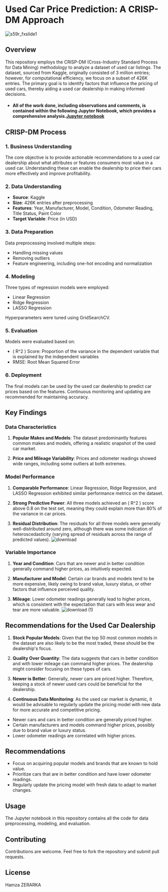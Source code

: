 

# Used Car Price Prediction: A CRISP-DM Approach
![s59r_fxslide1](https://github.com/ZERARKAH/Used-Car-Price-Prediction/assets/130615319/a68d3a72-3fe8-46d2-99c5-21d1f65d4714)
## Overview

This repository employs the CRISP-DM (Cross-Industry Standard Process for Data Mining) methodology to analyze a dataset of used car listings. The dataset, sourced from Kaggle, originally consisted of 3 million entries; however, for computational efficiency, we focus on a subset of 426K entries. The primary goal is to identify factors that influence the pricing of used cars, thereby aiding a used car dealership in making informed decisions.
- #### All of the work done, including observations and comments, is contained within the following Jupyter Notebook, which provides a comprehensive analysis.[Jupyter notebook](https://github.com/ZERARKAH/Used-Car-Price-Prediction/blob/main/Final.ipynb)
## CRISP-DM Process

### 1. Business Understanding

The core objective is to provide actionable recommendations to a used car dealership about what attributes or features consumers most value in a used car. Understanding these can enable the dealership to price their cars more effectively and improve profitability.

### 2. Data Understanding

- **Source**: Kaggle
- **Size**: 426K entries after preprocessing
- **Features**: Year, Manufacturer, Model, Condition, Odometer Reading, Title Status, Paint Color
- **Target Variable**: Price (in USD)

### 3. Data Preparation

Data preprocessing involved multiple steps:
- Handling missing values
- Removing outliers
- Feature engineering, including one-hot encoding and normalization

### 4. Modeling

Three types of regression models were employed:
- Linear Regression
- Ridge Regression
- LASSO Regression

Hyperparameters were tuned using GridSearchCV.

### 5. Evaluation

Models were evaluated based on:
- \( R^2 \) Score: Proportion of the variance in the dependent variable that is explained by the independent variables
- RMSE: Root Mean Squared Error

### 6. Deployment

The final models can be used by the used car dealership to predict car prices based on the features. Continuous monitoring and updating are recommended for maintaining accuracy.

## Key Findings

### Data Characteristics

1. **Popular Makes and Models**: The dataset predominantly features common makes and models, offering a realistic snapshot of the used car market.
  
2. **Price and Mileage Variability**: Prices and odometer readings showed wide ranges, including some outliers at both extremes.

### Model Performance

1. **Comparable Performance**: Linear Regression, Ridge Regression, and LASSO Regression exhibited similar performance metrics on the dataset.

2. **Strong Predictive Power**: All three models achieved an \( R^2 \) score above 0.8 on the test set, meaning they could explain more than 80% of the variance in car prices.

3. **Residual Distribution**: The residuals for all three models were generally well-distributed around zero, although there was some indication of heteroscedasticity (varying spread of residuals across the range of predicted values).
![download](https://github.com/ZERARKAH/Used-Car-Price-Prediction/assets/130615319/ffd21d59-2336-402b-9f2b-d81eae114be3)
### Variable Importance

1. **Year and Condition**: Cars that are newer and in better condition generally command higher prices, as intuitively expected.

2. **Manufacturer and Model**: Certain car brands and models tend to be more expensive, likely owing to brand value, luxury status, or other factors that influence perceived quality.

3. **Mileage**: Lower odometer readings generally lead to higher prices, which is consistent with the expectation that cars with less wear and tear are more valuable.
![download (1)](https://github.com/ZERARKAH/Used-Car-Price-Prediction/assets/130615319/bcd582c5-0753-4091-92d6-041fcf093c93)

## Recommendations for the Used Car Dealership

1. **Stock Popular Models**: Given that the top 50 most common models in the dataset are also likely to be the most traded, these should be the dealership's focus.

2. **Quality Over Quantity**: The data suggests that cars in better condition and with lower mileage can command higher prices. The dealership might consider focusing on these types of cars.

3. **Newer is Better**: Generally, newer cars are priced higher. Therefore, keeping a stock of newer used cars could be beneficial for the dealership.

4. **Continuous Data Monitoring**: As the used car market is dynamic, it would be advisable to regularly update the pricing model with new data for more accurate and competitive pricing.


- Newer cars and cars in better condition are generally priced higher.
- Certain manufacturers and models command higher prices, possibly due to brand value or luxury status.
- Lower odometer readings are correlated with higher prices.

## Recommendations

- Focus on acquiring popular models and brands that are known to hold value.
- Prioritize cars that are in better condition and have lower odometer readings.
- Regularly update the pricing model with fresh data to adapt to market changes.

## Usage

The Jupyter notebook in this repository contains all the code for data preprocessing, modeling, and evaluation.

## Contributing

Contributions are welcome. Feel free to fork the repository and submit pull requests.

## License

Hamza ZERARKA

#
